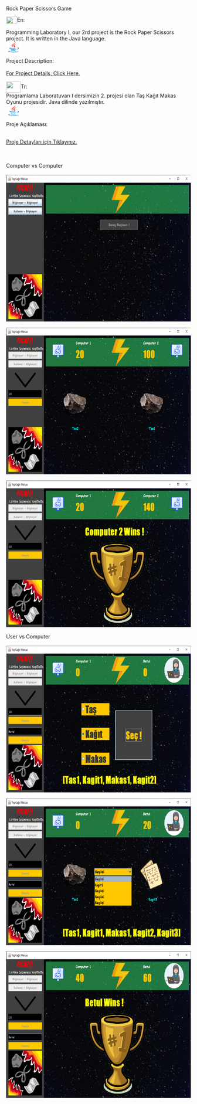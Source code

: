 Rock Paper Scissors Game<br>

<img align="center" src="https://www.svgrepo.com/show/365950/usa.svg"  height="20" width="30" />En:</a><br>

Programming Laboratory I, our 2rd project is the Rock Paper Scissors project.
It is written in the Java language.<br>
<img align="center" src="https://raw.githubusercontent.com/devicons/devicon/master/icons/java/java-original.svg"  height="30" width="40" /></a><br>

Project Description:<br>
<br>
[For Project Details, Click Here.](https://github.com/betulbodurrr/Rock_Paper_Scissors/blob/main/Proje-2.pdf)



<img align="center" src="https://www.svgrepo.com/show/237418/turkey.svg"  height="30" width="40" />Tr:</a><br>
Programlama Laboratuvarı I dersimizin 2. projesi olan Taş Kağıt Makas Oyunu projesidir.
Java dilinde yazılmıştır.<br>
<img align="center" src="https://raw.githubusercontent.com/devicons/devicon/master/icons/java/java-original.svg"  height="30" width="40" /></a><br>

Proje Açıklaması:<br>
<br>

[Proje Detayları için Tıklayınız.](https://github.com/betulbodurrr/Rock_Paper_Scissors/blob/main/Proje-2.pdf)


<br><br>
Computer vs Computer<br><br>
<img align="center" src="https://github.com/betulbodurrr/Rock_Paper_Scissors/blob/main/resim_2024-01-30_215900063.png"  height="400" width="700" /></a><br><br>
<img align="center" src="https://github.com/betulbodurrr/Rock_Paper_Scissors/blob/main/resim_2024-01-30_215924912.png"  height="400" width="700" /></a><br><br>
<img align="center" src="https://github.com/betulbodurrr/Rock_Paper_Scissors/blob/main/resim_2024-01-30_215931776.png"  height="400" width="700" /></a><br><br>
User vs Computer<br><br>
<img align="center" src="https://github.com/betulbodurrr/Rock_Paper_Scissors/blob/main/resim_2024-01-30_220024025.png"  height="400" width="700" /></a><br><br>
<img align="center" src="https://github.com/betulbodurrr/Rock_Paper_Scissors/blob/main/resim_2024-01-30_220049920.png"  height="400" width="700" /></a><br><br>
<img align="center" src="https://github.com/betulbodurrr/Rock_Paper_Scissors/blob/main/resim_2024-01-30_220110517.png"  height="400" width="700" /></a><br><br>
